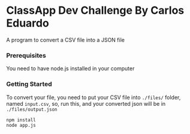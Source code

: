 # ClassApp Dev Challenge By Carlos Eduardo
  A program to convert a CSV file into a JSON file

### Prerequisites
  You need to have node.js installed in your computer

### Getting Started
  To convert your file, you need to put your CSV file into `./files/` folder, named `input.csv`, so, run this, and your converted json will be in `./files/output.json`
  ```
  npm install
  node app.js
  ```
